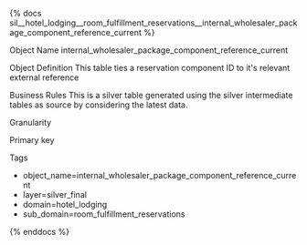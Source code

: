 {% docs sil__hotel_lodging__room_fulfillment_reservations__internal_wholesaler_package_component_reference_current %}

Object Name
internal_wholesaler_package_component_reference_current

Object Definition
This table ties a reservation component ID to it's relevant external reference

Business Rules
This is a silver table generated using the silver intermediate tables as source by considering the latest data.

Granularity

Primary key

Tags
- object_name=internal_wholesaler_package_component_reference_current
- layer=silver_final
- domain=hotel_lodging
- sub_domain=room_fulfillment_reservations

{% enddocs %}